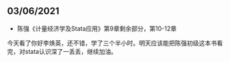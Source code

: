 ## 03/06/2021

* 陈强《计量经济学及Stata应用》第9章剩余部分，第10-12章

今天看了你好李焕英，还不错，学了三个半小时。明天应该能把陈强初级这本书看完，对stata认识深了一丢丢，继续加油。